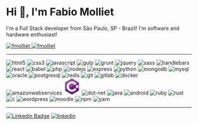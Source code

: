 <h1>  Hi 👋, I'm Fabio Molliet</h1>

I'm a Full Stack developer from São Paulo, SP - Brazil! I'm software and hardware enthusiast!

<a href="https://github.com/anuraghazra/github-readme-stats">
  <img src="https://github-readme-stats.vercel.app/api?username=fmolliet&show_icons=true&theme=dracula&count_private=true&include_all_commits=true" alt="fmolliet" />
  <img src="https://github-readme-stats.vercel.app/api/top-langs/?username=fmolliet&layout=compact" alt="fmolliet">
</a>

----

<div>
<!-- Main FRONTEND basics -->
<img src="https://devicons.github.io/devicon/devicon.git/icons/html5/html5-original-wordmark.svg" alt="html5" width="45" height="45"/>
<img src="https://devicons.github.io/devicon/devicon.git/icons/css3/css3-original-wordmark.svg" alt="css3" width="45" height="45"/>
<img src="https://devicons.github.io/devicon/devicon.git/icons/javascript/javascript-original.svg" alt="javascript" width="45" height="45"/> 
<!-- Main FRONTEND advanced -->
<img src="https://devicons.github.io/devicon/devicon.git/icons/gulp/gulp-plain.svg" alt="gulp" width="45" height="45"/>
<img src="https://devicons.github.io/devicon/devicon.git/icons/grunt/grunt-original.svg" alt="grunt" width="45" height="45"/>
<img src="https://devicons.github.io/devicon/devicon.git/icons/jquery/jquery-plain-wordmark.svg" alt="jquery" width="45" height="45"/>
<img src="https://devicons.github.io/devicon/devicon.git/icons/sass/sass-original.svg" alt="sass" width="45" height="45"/>
<img src="https://devicons.github.io/devicon/devicon.git/icons/handlebars/handlebars-original.svg" alt="handlebars" width="45" height="45"/>
<!-- Main FRONTEND FRAMEWORK -->
<img src="https://devicons.github.io/devicon/devicon.git/icons/react/react-original-wordmark.svg" alt="react" width="45" height="45"/>
<img src="https://devicons.github.io/devicon/devicon.git/icons/babel/babel-original.svg" alt="babel" width="45" height="45"/> 
<!-- Main BACKEND advanced -->
<img src="https://devicons.github.io/devicon/devicon.git/icons/php/php-original.svg" alt="php" width="45" height="45"/>
<img src="https://devicons.github.io/devicon/devicon.git/icons/nodejs/nodejs-original-wordmark.svg" alt="nodejs" width="45" height="45"/> 
<img src="https://devicons.github.io/devicon/devicon.git/icons/express/express-original-wordmark.svg" alt="express" width="45" height="45"/>
<img src="https://devicons.github.io/devicon/devicon.git/icons/python/python-original.svg" alt="python" width="45" height="45"/> 
<!-- Main DATABASE advanced -->
<img src="https://devicons.github.io/devicon/devicon.git/icons/mongodb/mongodb-original-wordmark.svg" alt="mongodb" width="45" height="45"/> 
<img src="https://devicons.github.io/devicon/devicon.git/icons/mysql/mysql-original-wordmark.svg" alt="mysql" width="45" height="45"/> 
<img src="https://devicons.github.io/devicon/devicon.git/icons/oracle/oracle-original.svg" alt="oracle" width="45" height="45"/> 
<img src="https://devicons.github.io/devicon/devicon.git/icons/postgresql/postgresql-original-wordmark.svg" alt="postgresql" width="45" height="45"/> 
<img src="https://devicons.github.io/devicon/devicon.git/icons/redis/redis-original-wordmark.svg" alt="redis" width="45" height="45"/> 
<!-- Main Cloud / infra -->
<img src="https://devicons.github.io/devicon/devicon.git/icons/git/git-original.svg" alt="git" width="45" height="45"/> 
<img src="https://devicons.github.io/devicon/devicon.git/icons/gitlab/gitlab-original.svg" alt="gitlab" width="45" height="45"/>
<img src="https://devicons.github.io/devicon/devicon.git/icons/docker/docker-original-wordmark.svg" alt="docker" width="45" height="45"/>
<img src="https://devicons.github.io/devicon/devicon.git/icons/amazonwebservices/amazonwebservices-original-wordmark.svg" alt="amazonwebservices" width="45" height="45"/>
<!--  Other languages  -->
<img src="https://github.com/devicons/devicon/blob/master/icons/csharp/csharp-original.svg" alt="CSharp" width="45" height="45"/>
<img src="https://devicons.github.io/devicon/devicon.git/icons/dot-net/dot-net-original-wordmark.svg" alt="dot-net" width="45" height="45"/>
<img src="https://devicons.github.io/devicon/devicon.git/icons/java/java-original.svg" alt="java" width="45" height="45"/>
<img src="https://devicons.github.io/devicon/devicon.git/icons/android/android-plain.svg" alt="android" width="45" height="45"/>
<img src="https://devicons.github.io/devicon/devicon.git/icons/ruby/ruby-original-wordmark.svg" alt="ruby" width="45" height="45"/>	
<img src="https://devicons.github.io/devicon/devicon.git/icons/rust/rust-plain.svg" alt="rust" width="45" height="45"/>
<img src="https://devicons.github.io/devicon/devicon.git/icons/c/c-original.svg" alt="c" width="45" height="45"/>
<!--  Other FRAMEWORKS  -->
<img src="https://devicons.github.io/devicon/devicon.git/icons/wordpress/wordpress-plain.svg" alt="wordpress" width="45" height="45"/>
<img src="https://devicons.github.io/devicon/devicon.git/icons/moodle/moodle-original.svg" alt="moodle" width="45" height="45"/> 
<!-- Package Manager -->
<img src="https://devicons.github.io/devicon/devicon.git/icons/npm/npm-original-wordmark.svg" alt="npm" width="45" height="45"/> 
<img src="https://devicons.github.io/devicon/devicon.git/icons/yarn/yarn-original.svg" alt="yarn" width="45" height="45"/> 
<!-- Others -->

</div>

----

[![Linkedin Badge](https://img.shields.io/badge/-fabiomolliet-blue?style=flat-square&logo=Linkedin&logoColor=white&link=https://www.linkedin.com/in/fabiomolliet/)](https://www.linkedin.com/in/fabiomolliet/)
<a href="https://www.linkedin.com/in/fabiomolliet/">
<img src="https://devicons.github.io/devicon/devicon.git/icons/linkedin/linkedin-original.svg" alt="linkedin" width="45" height="45"/>
</a>
